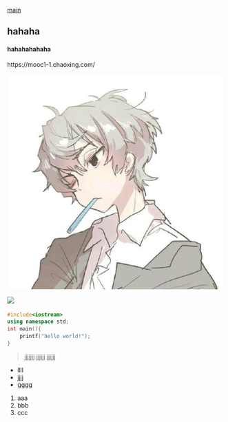 [main](README.md)
<h2>hahaha</h2>
<h4>hahahahahaha</h4>
https://mooc1-1.chaoxing.com/

![](aaa.jpg)

![](https://ss1.bdstatic.com/70cFuXSh_Q1YnxGkpoWK1HF6hhy/it/u=2993763876,1491291891&fm=26&gp=0.jpg)

```c++
#include<iostream>
using namespace std;
int main(){
    printf("hello world!");
}
```
> jjjjjjj
> jjjjjj
> jjjjjj

- llll
- jjjj
- gggg

1. aaa
2. bbb
3. ccc
